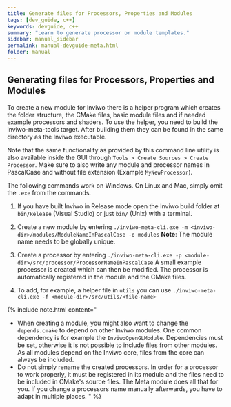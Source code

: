 ```yaml
---
title: Generate files for Processors, Properties and Modules
tags: [dev_guide, c++]
keywords: devguide, c++
summary: "Learn to generate processor or module templates."
sidebar: manual_sidebar
permalink: manual-devguide-meta.html
folder: manual
---
```

## Generating files for Processors, Properties and Modules

To create a new module for Inviwo there is a helper program which creates the folder structure,
the CMake files, basic module files and if needed example processors and shaders. To use the
helper, you need to build the inviwo-meta-tools target. After building them they can be found
in the same directory as the Inviwo executable.

Note that the same functionality as provided by this command line utility is also available inside the GUI through `Tools > Create Sources > Create Processor`.
Make sure to also write any module and processor names in PascalCase and without file extension (Example `MyNewProcessor`).

The following commands work on Windows. On Linux
and Mac, simply omit the `.exe` from the commands.

1. If you have built Inviwo in Release mode open the Inviwo build folder at `bin/Release` (Visual Studio) or just `bin/` (Unix) with a terminal.

2. Create a new module by entering
`./inviwo-meta-cli.exe -m <inviwo-dir>/modules/ModuleNameInPascalCase -o modules`
**Note**: The module name needs to be globally unique.

3. Create a processor by entering
`./inviwo-meta-cli.exe -p <module-dir>/src/processor/ProcessorNameInPascalCase`
A small example processor is created which can then be modified. The processor is automatically registered in the module and the CMake files.

4. To add, for example, a helper file in `utils` you can use
`./inviwo-meta-cli.exe -f <module-dir>/src/utils/<file-name>`

{% include note.html content="
- When creating a module, you might also want to change the `depends.cmake` to depend on other Inviwo modules. One
common dependency is for example the `InviwoOpenGLModule`.
Dependencies must be set, otherwise it is not possible to include files from other modules.
As all modules depend on the Inviwo core, files from the core can always be included.
- Do not simply rename the created processors. In order for a processor to work properly, it must be registered in its module and the files need to be included in CMake's source files. The Meta module does all that for you. If you change a processors name manually afterwards, you have to adapt in multiple places.
" %}
